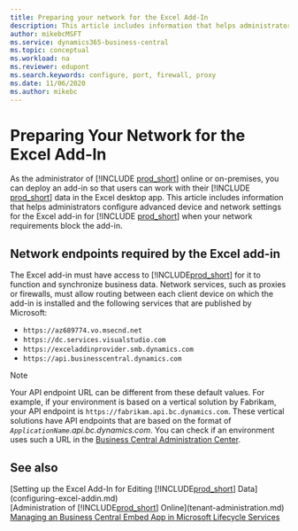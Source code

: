 ```yaml
---
title: Preparing your network for the Excel Add-In
description: This article includes information that helps administrators configure advanced device and network settings for the Excel add-in for Business Central.
author: mikebcMSFT
ms.service: dynamics365-business-central
ms.topic: conceptual
ms.workload: na
ms.reviewer: edupont
ms.search.keywords: configure, port, firewall, proxy
ms.date: 11/06/2020
ms.author: mikebc
---
```


# Preparing Your Network for the Excel Add-In

As the administrator of [!INCLUDE [prod_short](../developer/includes/prod_short.md)] online or on-premises, you can deploy an add-in so that users can work with their [!INCLUDE [prod_short](../developer/includes/prod_short.md)] data in the Excel desktop app. This article includes information that helps administrators configure advanced device and network settings for the Excel add-in for [!INCLUDE [prod_short](../developer/includes/prod_short.md)] when your network requirements block the add-in.  

## Network endpoints required by the Excel add-in

The Excel add-in must have access to [!INCLUDE[prod_short](../includes/prod_short.md)] for it to function and synchronize business data. Network services, such as proxies or firewalls, must allow routing between each client device on which the add-in is installed and the following services that are published by Microsoft:

- `https://az689774.vo.msecnd.net`
- `https://dc.services.visualstudio.com`
- `https://exceladdinprovider.smb.dynamics.com`
- `https://api.businesscentral.dynamics.com`

> [!NOTE]
> Your API endpoint URL can be different from these default values. For example, if your environment is based on a vertical solution by Fabrikam, your API endpoint is `https://fabrikam.api.bc.dynamics.com`. These vertical solutions have API endpoints that are based on the format of *`ApplicationName`.api.bc.dynamics.com*. You can check if an environment uses such a URL in the [Business Central Administration Center](tenant-admin-center.md).

## See also

[Setting up the Excel Add-In for Editing [!INCLUDE[prod_short](../developer/includes/prod_short.md)] Data](configuring-excel-addin.md)  
[Administration of [!INCLUDE[prod_short](../includes/prod_short.md)] Online](tenant-administration.md)  
[Managing an Business Central Embed App in Microsoft Lifecycle Services](../deployment/embed-app-lifecycle-services.md#self-service-iw-sign-up---evaluation)  
